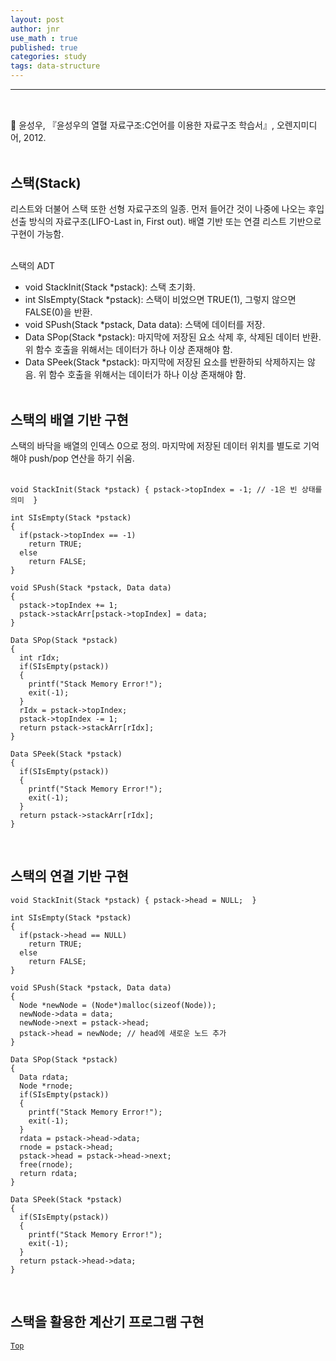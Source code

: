 ```yaml
---
layout: post
author: jnr
use_math : true
published: true
categories: study
tags: data-structure
---
```


---
<h2 id="top"></h2><br>
📝 윤성우, 『윤성우의 열혈 자료구조:C언어를 이용한 자료구조 학습서』, 오렌지미디어, 2012. <br><br>

## 스택(Stack)
리스트와 더불어 스택 또한 선형 자료구조의 일종. 먼저 들어간 것이 나중에 나오는 후입선출 방식의 자료구조(LIFO-Last in, First out). 배열 기반 또는 연결 리스트 기반으로 구현이 가능함. <br><br>

스택의 ADT <br>
- void StackInit(Stack *pstack): 스택 초기화.
- int SIsEmpty(Stack *pstack): 스택이 비었으면 TRUE(1), 그렇지 않으면 FALSE(0)을 반환.
- void SPush(Stack *pstack, Data data): 스택에 데이터를 저장.
- Data SPop(Stack *pstack): 마지막에 저장된 요소 삭제 후, 삭제된 데이터 반환. 위 함수 호출을 위해서는 데이터가 하나 이상 존재해야 함.
- Data SPeek(Stack *pstack): 마지막에 저장된 요소를 반환하되 삭제하지는 않음. 위 함수 호출을 위해서는 데이터가 하나 이상 존재해야 함. <br><br>

## 스택의 배열 기반 구현
스택의 바닥을 배열의 인덱스 0으로 정의. 마지막에 저장된 데이터 위치를 별도로 기억해야 push/pop 연산을 하기 쉬움. <br><br>

```
void StackInit(Stack *pstack) { pstack->topIndex = -1; // -1은 빈 상태를 의미  }

int SIsEmpty(Stack *pstack)
{
  if(pstack->topIndex == -1)
    return TRUE;
  else
    return FALSE;
}

void SPush(Stack *pstack, Data data)
{
  pstack->topIndex += 1;
  pstack->stackArr[pstack->topIndex] = data;
}

Data SPop(Stack *pstack)
{
  int rIdx;
  if(SIsEmpty(pstack))
  {
    printf("Stack Memory Error!");
    exit(-1);
  }
  rIdx = pstack->topIndex;
  pstack->topIndex -= 1;
  return pstack->stackArr[rIdx];
}

Data SPeek(Stack *pstack)
{
  if(SIsEmpty(pstack))
  {
    printf("Stack Memory Error!");
    exit(-1);
  }
  return pstack->stackArr[rIdx];
}
```
<br>

## 스택의 연결  기반 구현
```
void StackInit(Stack *pstack) { pstack->head = NULL;  }

int SIsEmpty(Stack *pstack)
{
  if(pstack->head == NULL)
    return TRUE;
  else
    return FALSE;
}

void SPush(Stack *pstack, Data data)
{
  Node *newNode = (Node*)malloc(sizeof(Node));
  newNode->data = data;
  newNode->next = pstack->head;
  pstack->head = newNode; // head에 새로운 노드 추가
}

Data SPop(Stack *pstack)
{
  Data rdata;
  Node *rnode;
  if(SIsEmpty(pstack))
  {
    printf("Stack Memory Error!");
    exit(-1);
  }
  rdata = pstack->head->data;
  rnode = pstack->head;
  pstack->head = pstack->head->next;
  free(rnode);
  return rdata;
}

Data SPeek(Stack *pstack)
{
  if(SIsEmpty(pstack))
  {
    printf("Stack Memory Error!");
    exit(-1);
  }
  return pstack->head->data;
}
```
<br>

## 스택을 활용한 계산기 프로그램 구현

[`Top`](#top)
